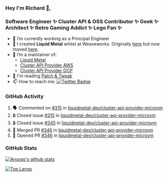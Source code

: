 ### Hey I'm Richard 👋, 

<h3 align="left">Software Engineer ✨ Cluster API & OSS Contributor ✨ Geek ✨ Architect ✨ Retro Gaming Addict ✨ Lego Fan ✨</h3>

- 🔭 I’m currently working as a Principal Engineer
- 📯 I created **Liquid Metal** whilst at Weaveworks. Originally [here](https://github.com/weaveworks-liquidmetal) but now moved [here](https://github.com/liquidmetal-dev).
- 👯 I’m a maintainer of:
  -  [Liquid Metal](https://github.com/liquidmetal-dev)
  -  [Cluster API Provider AWS](https://github.com/kubernetes-sigs/cluster-api-provider-aws)
  -  [Cluster API Provider GCP](https://github.com/kubernetes-sigs/cluster-api-provider-gcp)
- 💬 I'm reading [Patch & Tweak](https://bjooks.com/products/patch-tweak-exploring-modular-synthesis)
- 📫 How to reach me: [![Twitter Badge](https://img.shields.io/badge/-@fruit_case-00acee?style=flat&logo=Twitter&logoColor=white)](https://twitter.com/intent/follow?screen_name=fruit_case "Follow on Twitter")

### GitHub Activity 

<!--START_SECTION:activity-->
1. 🗣 Commented on [#315](https://github.com/liquidmetal-dev/cluster-api-provider-microvm/issues/315#issuecomment-2980887514) in [liquidmetal-dev/cluster-api-provider-microvm](https://github.com/liquidmetal-dev/cluster-api-provider-microvm)
2. 🔒 Closed issue [#315](https://github.com/liquidmetal-dev/cluster-api-provider-microvm/issues/315) in [liquidmetal-dev/cluster-api-provider-microvm](https://github.com/liquidmetal-dev/cluster-api-provider-microvm)
3. 🔒 Closed issue [#345](https://github.com/liquidmetal-dev/cluster-api-provider-microvm/issues/345) in [liquidmetal-dev/cluster-api-provider-microvm](https://github.com/liquidmetal-dev/cluster-api-provider-microvm)
4. 🎉 Merged PR [#346](https://github.com/liquidmetal-dev/cluster-api-provider-microvm/pull/346) in [liquidmetal-dev/cluster-api-provider-microvm](https://github.com/liquidmetal-dev/cluster-api-provider-microvm)
5. 💪 Opened PR [#346](https://github.com/liquidmetal-dev/cluster-api-provider-microvm/pull/346) in [liquidmetal-dev/cluster-api-provider-microvm](https://github.com/liquidmetal-dev/cluster-api-provider-microvm)
<!--END_SECTION:activity-->

### GitHub Stats

[![Anurag's github stats](https://github-readme-stats.vercel.app/api?username=richardcase&count_private=true&show_icons=true)](https://github.com/anuraghazra/github-readme-stats)

[![Top Langs](https://github-readme-stats.vercel.app/api/top-langs/?username=richardcase&hide=html&layout=compact)](https://github.com/anuraghazra/github-readme-stats)
